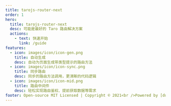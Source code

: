 ```yaml
---
title: tarojs-router-next
order: 1
hero:
  title: tarojs-router-next
  desc: 可能是最好的 Taro 路由解决方案
  actions:
    - text: 快速开始
      link: /guide
features:
  - icon: images/icon/icon-gen.png
    title: 自动生成
    desc: 自动为页面生成带类型提示的路由方法
  - icon: images/icon/icon-sync.png
    title: 同步路由
    desc: 同步的路由方法调用，更清晰的代码逻辑
  - icon: images/icon/icon-mid.png
    title: 路由中间件
    desc: 轻松实现路由鉴权、提前获取数据等需求
footer: Open-source MIT Licensed | Copyright © 2021<br />Powered by [dumi](https://d.umijs.org)
---
```

